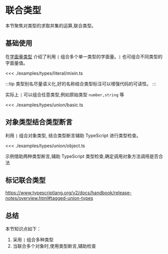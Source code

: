 # 联合类型

本节聚焦对类型的求取并集的运算,联合类型。

## 基础使用
在[字面量类型](./2.3.literal-types.md#单字面量的组合) 介绍了利用 `|` 组合多个单一类型的字面量。`|` 也可组合不同类型的字面量值。

<<< ./examples/types/literal/mixin.ts

:::tip
类型别名尽量语义化,好的名称结合类型标注可以增强代码的可读性。
:::


实际上 `|` 可以组合任意类型,例如原始类型 `number,string` 等

<<< ./examples/types/union/basic.ts

## 对象类型结合类型断言
利用 `|` 组合对象类型, 结合类型断言辅助 TypeScript 进行类型检查。

<<< ./examples/types/union/object.ts


示例借助两种类型断言,辅助 TypeScript 类型检查,确定调用对象方法调用是否合法


## 标记联合类型
<!-- TODO: 补充此处讲解 -->
<https://www.typescriptlang.org/v2/docs/handbook/release-notes/overview.html#tagged-union-types>

## 总结
本节知识点如下：
1. 采用 `|` 组合多种类型
2. 当联合多个对象时,使用类型断言,辅助检查